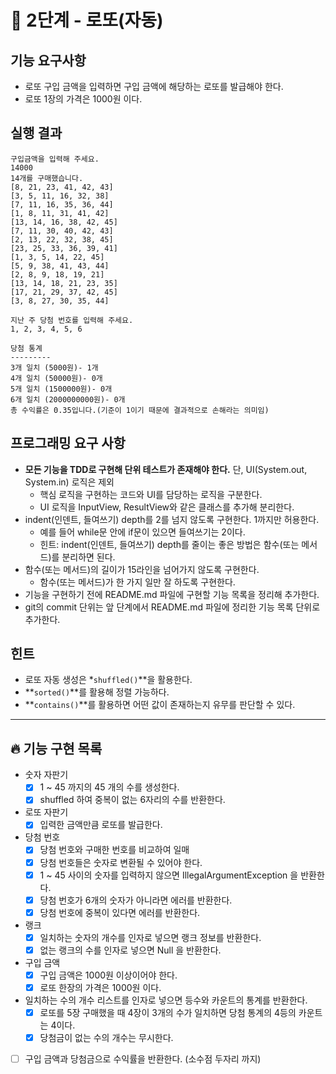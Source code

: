 # 🚀 2단계 - 로또(자동)

## 기능 요구사항
- 로또 구입 금액을 입력하면 구입 금액에 해당하는 로또를 발급해야 한다.
- 로또 1장의 가격은 1000원 이다.

## 실행 결과

```
구입금액을 입력해 주세요.
14000
14개를 구매했습니다.
[8, 21, 23, 41, 42, 43]
[3, 5, 11, 16, 32, 38]
[7, 11, 16, 35, 36, 44]
[1, 8, 11, 31, 41, 42]
[13, 14, 16, 38, 42, 45]
[7, 11, 30, 40, 42, 43]
[2, 13, 22, 32, 38, 45]
[23, 25, 33, 36, 39, 41]
[1, 3, 5, 14, 22, 45]
[5, 9, 38, 41, 43, 44]
[2, 8, 9, 18, 19, 21]
[13, 14, 18, 21, 23, 35]
[17, 21, 29, 37, 42, 45]
[3, 8, 27, 30, 35, 44]

지난 주 당첨 번호를 입력해 주세요.
1, 2, 3, 4, 5, 6

당첨 통계
---------
3개 일치 (5000원)- 1개
4개 일치 (50000원)- 0개
5개 일치 (1500000원)- 0개
6개 일치 (2000000000원)- 0개
총 수익률은 0.35입니다.(기준이 1이기 때문에 결과적으로 손해라는 의미임)

```

## 프로그래밍 요구 사항

- **모든 기능을 TDD로 구현해 단위 테스트가 존재해야 한다.** 단, UI(System.out, System.in) 로직은 제외
    - 핵심 로직을 구현하는 코드와 UI를 담당하는 로직을 구분한다.
    - UI 로직을 InputView, ResultView와 같은 클래스를 추가해 분리한다.
- indent(인덴트, 들여쓰기) depth를 2를 넘지 않도록 구현한다. 1까지만 허용한다.
    - 예를 들어 while문 안에 if문이 있으면 들여쓰기는 2이다.
    - 힌트: indent(인덴트, 들여쓰기) depth를 줄이는 좋은 방법은 함수(또는 메서드)를 분리하면 된다.
- 함수(또는 메서드)의 길이가 15라인을 넘어가지 않도록 구현한다.
    - 함수(또는 메서드)가 한 가지 일만 잘 하도록 구현한다.
- 기능을 구현하기 전에 README.md 파일에 구현할 기능 목록을 정리해 추가한다.
- git의 commit 단위는 앞 단계에서 README.md 파일에 정리한 기능 목록 단위로 추가한다.

## 힌트

- 로또 자동 생성은 *`shuffled()`**을 활용한다.
- **`sorted()`**를 활용해 정렬 가능하다.
- **`contains()`**를 활용하면 어떤 값이 존재하는지 유무를 판단할 수 있다.

---

## 🔥 기능 구현 목록
- 숫자 자판기
  - [x] 1 ~ 45 까지의 45 개의 수를 생성한다.
  - [x] shuffled 하여 중복이 없는 6자리의 수를 반환한다.
- 로또 자판기
  - [x] 입력한 금액만큼 로또를 발급한다.
- 당첨 번호
  - [x] 당첨 번호와 구매한 번호를 비교하여 일매
  - [x] 당첨 번호들은 숫자로 변환될 수 있어야 한다.
  - [x] 1 ~ 45 사이의 숫자를 입력하지 않으면 IllegalArgumentException 을 반환한다.
  - [x] 당첨 번호가 6개의 숫자가 아니라면 에러를 반환한다.
  - [x] 당첨 번호에 중복이 있다면 에러를 반환한다.

- 랭크
  - [x] 일치하는 숫자의 개수를 인자로 넣으면 랭크 정보를 반환한다.
  - [x] 없는 랭크의 수를 인자로 넣으면 Null 을 반환한다.
- 구입 금액
  - [x] 구입 금액은 1000원 이상이어야 한다.
  - [x] 로또 한장의 가격은 1000원 이다.

- 일치하는 수의 개수 리스트를 인자로 넣으면 등수와 카운트의 통계를 반환한다.
  - [x] 로또를 5장 구매했을 때 4장이 3개의 수가 일치하면 당첨 통계의 4등의 카운트는 4이다.
  - [x] 당첨금이 없는 수의 개수는 무시한다.
- [ ] 구입 금액과 당첨금으로 수익률을 반환한다. (소수점 두자리 까지)
  